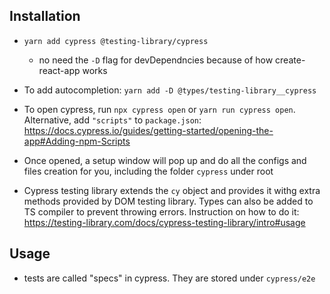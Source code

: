 ## Installation

- `yarn add cypress @testing-library/cypress`
  - no need the `-D` flag for devDependncies because of how create-react-app works
- To add autocompletion: `yarn add -D @types/testing-library__cypress`

- To open cypress, run `npx cypress open` or `yarn run cypress open`. Alternative, add `"scripts"` to `package.json`: https://docs.cypress.io/guides/getting-started/opening-the-app#Adding-npm-Scripts

- Once opened, a setup window will pop up and do all the configs and files creation for you, including the folder `cypress` under root

- Cypress testing library extends the `cy` object and provides it withg extra methods provided by DOM testing library. Types can also be added to TS compiler to prevent throwing errors. Instruction on how to do it: https://testing-library.com/docs/cypress-testing-library/intro#usage

## Usage

- tests are called "specs" in cypress. They are stored under `cypress/e2e`
